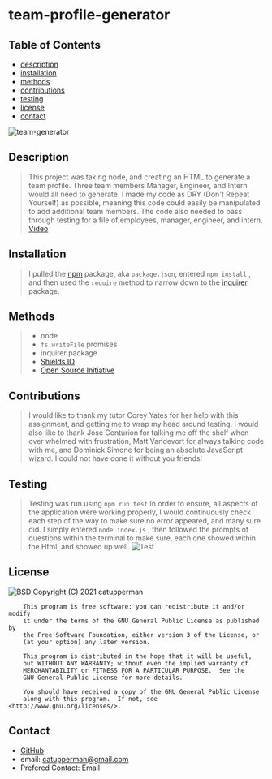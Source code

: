 # team-profile-generator
## Table of Contents
* [description](#description)
* [installation](#installation)
* [methods](#methods)
* [contributions](#contributions)
* [testing](#testing)
* [license](#license)
* [contact](#contact)

![team-generator](https://user-images.githubusercontent.com/84750356/134738891-3f2c2ca2-3b2a-4238-9af6-6df1ae0703e3.jpeg)

## Description
> This project was taking node, and creating an HTML to generate a team profile. Three team members Manager, Engineer, and Intern would all need to generate. I made my code as DRY (Don't Repeat Yourself) as possible, meaning this code could easily be manipulated to add additional team members. The code also needed to pass through testing for a file of employees, manager, engineer, and intern.  
[Video](https://drive.google.com/file/d/1ZFlSI836BfGt1yMFuuZbSZlBj331_1CH/view)

## Installation
> I pulled the [npm](https://www.npmjs.com/) package, aka ```package.json```, entered ```npm install``` , and then used the ```require``` method to narrow down to the [inquirer](https://www.npmjs.com/package/inquirer) package.
## Methods
> * node 
> * ```fs.writeFile```  promises 
> * inquirer package 
> * [Shields IO](https://shields.io/category/license) 
> * [Open Source Initiative](https://opensource.org/licenses/BSD-3-Clause) 
## Contributions
> I would like to thank my tutor Corey Yates for her help with this assignment, and getting me to wrap my head around testing.  I would also like to thank Jose Centurion for talking me off the shelf when over whelmed with frustration, Matt Vandevort for always talking code with me, and Dominick Simone for being an absolute JavaScript wizard.  I could not have done it without you friends!
## Testing
> Testing was run using ```npm run test``` In order to ensure, all aspects of the application were working properly, I would continuously check each step of the way to make sure no error appeared, and many sure did.  I simply entered ```node index.js``` , then followed the prompts of questions within the terminal to make sure, each one showed within the Html, and showed up well.
>![Test](./images/test.gif)
## License
![BSD](https://img.shields.io/badge/License-GPL-blue)
Copyright (C) 2021 catupperman

        This program is free software: you can redistribute it and/or modify
        it under the terms of the GNU General Public License as published by
        the Free Software Foundation, either version 3 of the License, or
        (at your option) any later version.
        
        This program is distributed in the hope that it will be useful,
        but WITHOUT ANY WARRANTY; without even the implied warranty of
        MERCHANTABILITY or FITNESS FOR A PARTICULAR PURPOSE.  See the
        GNU General Public License for more details.
        
        You should have received a copy of the GNU General Public License
        along with this program.  If not, see <http://www.gnu.org/licenses/>.
## Contact
* [GitHub](github.com/catupperman)
* email:  catupperman@gmail.com
* Prefered Contact: Email

